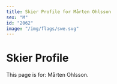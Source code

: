 ```yaml
---
title: Skier Profile for Mårten Ohlsson
sex: "M"
id: "2062"
image: "/img/flags/swe.svg" 
---
```


# Skier Profile

This page is for: Mårten Ohlsson.
    